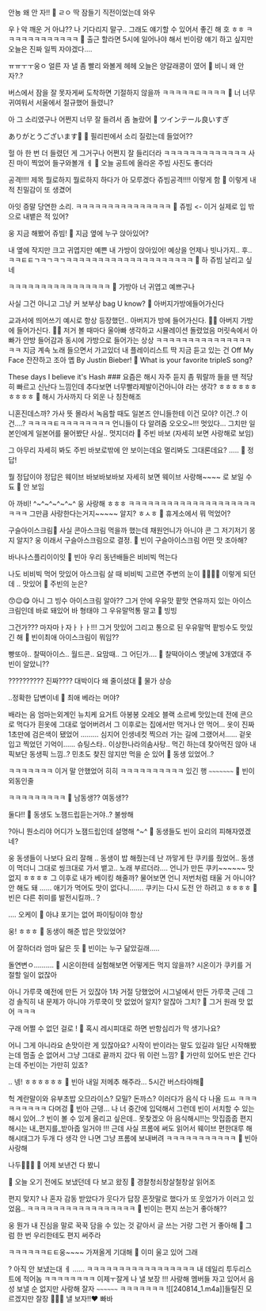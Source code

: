 안뇽
왜 안 자!!
🫧 ㄹㅇ 딱 잠들기 직전이었는데 와우

우ㅏ악 깨운 거 아냐??
나 기다리지 말구..
그래도 얘기할 수 있어서 좋긴 해 호
ㅎㅎ
ㅋㅋㅋㅋㅋㅋㅋㅋㅋㅋㅋㅋ
🫧 출근 할라면 5시에 일어나야 해서 빈이랑 얘기 하고 싶지만 오늘은 진짜 일찍 자야겠다....

ㅠㅠㅜㅜ웅ㅇ 얼른 자
낼 좀 빨리 와볼게
헤헤
오늘은
양갈래콩이 였어
🫧 비니 왜 안자?.? 

버스에서 잠을 잘 못자게써
도착하면 기절하지 않을까
ㅋㅋㅋㅋㅋㅌㅋㅋㅋㅋ
🫧 너 너무 귀여워서 서울에서 절규했어 들렸니?

아 그 소리였구나
어쩐지 너무 잘 들려서
좀 놀랐어
🫧 ツインテール良いすぎ

ありがとうございます🤍
🫧 필리핀에서 소리 질렀는데 들었어??

헐
아 한 번 더 들렸던 게
그거구나
어쩐지 잘 들리더라
ㅋㅋㅋㅋㅋㅋㅋㅋㅋㅋㅋㅋㅋ
사진 마이 찍었어
들구와볼개
ㅔ
🫧 오늘 공트에 올라온 주빔 사진도 좋더라

공격!!!!
제목 뭘로하지 뭘로하지 하다가
아 모루겠다
쥬빔공격!!!!
이렇게 함
🫧 이렇게 내적 친밀감이 또 생겼어

아잇 증말
당연한 소리.
ㅋㅋㅋㅋㅋㅋㅋㅋㅋㅋㅋㅋㅋㅋㅋ
🫧 쥬빔 <- 이거 실제로 입 밖으로 내뱉은 적 있어?

웅
지금
해봤어
쥬빔!
🫧 지금 옆에 누구 앉아있어?

내 옆에
작지만 크고
귀엽지만 예쁜
내 가방이 앉아있어!
예상을 언제나 빗나가지..
후..
ㅋㅋㅌㅌㄱㅋㄱㅋㄱㅋㅋㅋㅋㅋㅋㅋㅋㅋㅋㅋㅋㅋㅋㅋㅋㅋㅋㅋㅋ
🫧 하 쥬빔 날리고 싶네

ㅋㅋㅋㅋㅋㅋㅋㅋㅋㅋㅋㅋㅋㅋㅋㅋ
🫧 가방아 너 귀엽고 예쁘구나

사실 그건 아니고
그냥 커
보부상 bag
U know?
🫧 아버지가방에들어가신다

교과서에 띄어쓰기 예시로 항상 등장했던..
아버지가 방에 들어가신다. 👨🚪
아버지 가방에 들어가신다. 👨👜
저거 볼 때마다
울아빠 생각하고
시뮬레이션 돌렸었음
머릿속에서
아빠가 안방 들어감과 동시에
가방으로 들어가는
상상
ㅋㅋㅋㅋㅋㅋㅋㅋㅋㅋㅋㅋㅋㅋㅋㅋㅋ
지금 계속 노래 들으면서
가고있더
내 플레이리스트
딱 지금 듣고 있는 건
Off My Face
잔잔하고 조아
옙
By Justin Bieber!
🫧 What is your favorite tripleS song?

These days I believe it's Hash ###
요즘은
해시 자주 듣지
좀 뭐랄까
들을 땐 적당히 빠르고 신난다
느낌인데
추다보면
너무빨라제발이건아니야
라는 생각?
ㅎㅎㅎㅎㅎㅎㅎㅎㅎㅎ
🫧 해시 가사까지 다 외운 나 칭찬해조

니혼진데스까?
가사 뜻 몰라서
녹음할 때도
일본즈 얀니들한테
이건 모야?
이건..?
이건….?
ㅋㅋㅋㅋㅌㅋㅋㅋㅋㅋㅋㅋㅋ
언니들이 다 알려줌
오오오~!!!
멋있다…
그치만 일본인에게 일본어를 물어봤단 사실..
멋지더라
🫧 주빈 바보 (자세히 보면 사랑해로 보임)

그 아무리 자세히 봐도
주빈 바보로밖에 안 보이는데요
멀리봐도 그대론데요?
…..
🫧 정답!

뭘 정답이야 정답은
웨이브 바보바보바보
자세히 보면
웨이브 사랑해~~~~
로 보일 수됴
🫧 안 보임

아
까비!
^~^~^~^~^~^
웅 사랑해 ㅎㅎㅎ
ㅋㅋㅋㅋㅋㅋㅋㅋㅋㅋㅋㅋㅋㅋㅋㅋㅋㅋㅋㅋㅋㅋㅋ
그만큼
사랑한다는거지~~~~~
알지?
ㅎㅅㅎ
🫧 휴게소에서 뭐 먹었어?

구슬아이스크림🍦
사실 콘아스크림 먹을까 했는데
채원언니가
아니야 콘 그 저기저기 몽지 알지? 웅
이래서 구슬아스크림으로 결정.
🫧 빈이 구슬아이스크림 어떤 맛 조아해?

바나나스플리이이잇
🫧 빈아 우리 동년배들은 비비빅 먹는다

나도 비비빅 먹어
맛있어
아스크림 살 때 비비빅 고르면
주변의 눈이
🤨🤨🤨🤨
이렇게 되던데
..
맛있어
🫧 주빈의 눈은?

😙😉😋
아니 그
빙수 아이스크림 알아??
그거 안에 우유맛 팥맛 연유까지
있는 아이스크림인데
바로 돼있어
바 형태야
그 우유말먹통 말고
🫧 빙빙

그건가???
마자마ㅏ자ㅏㅏㅏ!!!
그거 맛있어
그리고 통으로 된 우유말먹 팥빙수도 맛있긴 해
🫧 빈이최애 아이스크림이 뭐임??

빵또아.. 찰떡아이스.. 월드콘.. 요맘때..
그 어딘가….
🫧 찰떡아이스 옛날에 3개였대 주빈이 알았니??

??????????
진짜????
대박이다
왜 줄이셨대
🫧 물가 상승

..정확한 답변이네
🫧 최애 베라는 머야?

배라는 음
엄마는외계인 뉴치케 요거트 아봉봉 오레오
블랙 소르베 맛있는데
전에 콘으로 먹다가
흰옷에 그대로 엎어버려서
그 이후로는 집에서만 먹거나
안 먹어…
옷이 진짜
1초만에 검은색이 됐었어
………
심지어 인생네컷 찍으러 가는 길에
그랬어서……
겉옷 입고 찍었던 기억이……
슈팅스타.. 이상한나라의솜사탕..
먹긴 하는데
찾아먹진 않아
내 픽보단
동생픽 느낌..?
민초도 찾진 않지만 먹을 순 있어
🫧 동생 있었어..?

ㅋㅋㅋㅋㅋㅋㅋ
이거 말 안했었어
히히
ㅋㅋㅋㅋㅋㅋㅋㅋㅋㅋ
있긴 행
`~~~~~~~`
🫧 빈이 외동인줄

ㅋㅋㅋㅋㅋㅋㅋㅋㅋ
🫧 남동생?? 여동생??

둘다!!
🫧 동생도 노잼드립듣는거야..? 불쌍해

?아니
뭔소리야
어디가 노잼드립인데
설명해
^~^
🫧 동생들도 빈이 요리의 피해자였겠네?

웅
동생들이 나보다 요리 잘해
..
동생이 밥 해줬는데
난 까맣게 탄 쿠키를 줬었어..
동생이 먹더니
그대로 씽크대로 가서
뱉고..
노래 부르더라….
언니가 만든 쿠키~~~~~~
맛없지
ㅎㅎㅎㅎ
그 이후로 내가 베이킹 해줄까? 물어보면
언니 저번처럼 태울 거 아니야?
안 해도 돼
……
애기가 먹어도 맛이 없다니…….
쿠키는 다시 도전 안 하려고 ㅎㅎㅎㅎ
🫧 빈은 다른 취미를 발전시킬까..？

…. 오케이
🫧 아냐 포기는 없어 파이팅이야 항상

웅! ㅎㅎㅎ
🫧 동생이 해준 밥은 맛있었어?

어 잘하더라
엄마 닮은 듯
🫧 빈이는 누구 닮았길래.....

돌연변ㅇ……….
🫧 시온이한테 실험해보면 어떻게든 먹지 않을까? 시온이가 쿠키를 거절할 일이 없잖아

아니 가루쿡 예전에 만든 거 있잖아
1차 거절 당했었어
시그널에서 만든 가루쿡
근데 그겅 솔직히
내 문제가 아니야
가루쿡이 맛 없었어
알지?
알잖아
그치?
🫧 그거 원래 맛 없어 ㅋㅋㅋ

구래
어쩔 수 없던 걸로
!
🫧 혹시 레시피대로 하면 반항심리가 막 생기나요?

어니 그게 아니라요
손맛이란 게 있잖아요?
시작이 반이라는 말도 있길랴
일단 시작해봤는데
멈출 순 없어서
그냥 그대로 끝까지 갔다
뭐 이런 느낌?
🫧 가만히 있어도 반은 간다는데 주빈이는 가만히 있죠?

..
넹!
ㅎㅎㅎㅎㅎㅎ
🫧 빈아 내일 저메추 해주라…
5시간 버스타야해🥹

헉
계란말이와 유부초밥
오므라이스?
모밀?
돈까스?
이러다가 음식 다 나올 드ㅛ
ㅋㅋㅋㅋㅋㅋㅋㅋㅋ
다머겅
🫧 빈아 근뎅…
나 너 중간에 입덕해서 그런데
빈이 서치할 수 있는 해시 있어…?
빈이 볼 수 있게 올리고 싶은데.. 못찾겠오
아 음식해시!!는
맛집줍줍
편지해시는
내_편지를_받아줍
일거야
!!!
근데 사실 프롬에 써도 읽어서
웨이브 편한대루 해
해시태그가 두개 다 생각 안 나면
그냥
프롬에 보내버려
ㅋㅋㅋㅋㅋㅋㅋㅋㅋㅋㅋ
🫧 빈아 사랑해

나두🤍🤍🤍
🫧 어제 보낸건 다 봤니

🥕 오늘 오기 전에도 보냈던데
다 보고 왔징
🫧 경찰청쇠창살철창살 읽어조

편지 맞지?
나 혼자
감동 받았다가
웃다가
답장 혼잣말로 했다가
또 웃었가가
이러고 있었음..
ㅋㅋㅋㅋㅋㅋㅋㅋㅋㅋㅋㅋㅋㅋㅋㅋㅋ
🫧 빈이는 편지 쓰는거 좋아해??

웅
뭔가 내 진심을 말로 꾹꾹 담을 수 있는 것 같아서
글 쓰는 거랑 그런 거 좋아해
🫧 그럼 한 번 우리한테도 편지 써주라

ㅋㅋㅋㅋㅋㅋㅌㅌ웅~~~~
가져올게 기대해
🫧 이미 울고 있어 그래

? 아직 안 보냈는대
ㅔ
……
ㅋㅋㅋㅋㅋㅋㅋㅋㅋㅋㅋㅋㅋㅋㅋㅋㅋ
내 데일리 투두리스트에 적어놈
ㅋㅋㅋㅋㅋㅋㅋㅋ
이제ㅜ잘게 나
낼 보장
!!!
사랑해
멤버들 자고 있어서
음성 보낼 순 없지만
사랑해
잘자
`~~~~~~`
ㅋㅋㅋㅋㅋㅋㅋ
![[240814_1.m4a]]들릴진 모르겠지만
잘장
🤍🤍🤍
낼 보자!!❤️
빠바

